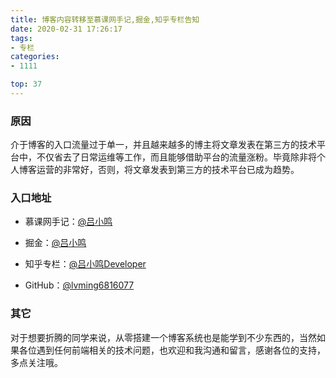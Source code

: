 ```yaml
---
title: 博客内容转移至慕课网手记,掘金,知乎专栏告知
date: 2020-02-31 17:26:17
tags:
- 专栏
categories:
- 1111

top: 37
---
```


### 原因

介于博客的入口流量过于单一，并且越来越多的博主将文章发表在第三方的技术平台中，不仅省去了日常运维等工作，而且能够借助平台的流量涨粉。毕竟除非将个人博客运营的非常好，否则，将文章发表到第三方的技术平台已成为趋势。

### 入口地址

* 慕课网手记：[@吕小鸣](https://www.imooc.com/u/139514/articles)

* 掘金：[@吕小鸣](https://juejin.im/user/591ea3c32f301e006becc1bc)

* 知乎专栏：[@吕小鸣Developer](https://zhuanlan.zhihu.com/c_1145300130113662976)

* GitHub：[@lvming6816077](https://github.com/lvming6816077)


### 其它

对于想要折腾的同学来说，从零搭建一个博客系统也是能学到不少东西的，当然如果各位遇到任何前端相关的技术问题，也欢迎和我沟通和留言，感谢各位的支持，多点关注哦。